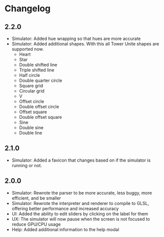 # Changelog

## 2.2.0

- Simulator: Added hue wrapping so that hues are more accurate
- Simulator: Added additional shapes. With this all Tower Unite shapes are supported now.
  - Heart
  - Star
  - Double shifted line
  - Triple shifted line
  - Half circle
  - Double quarter circle
  - Square grid
  - Circular grid
  - V
  - Offset circle
  - Double offset circle
  - Offset square
  - Double offset square
  - Sine
  - Double sine
  - Double line

## 2.1.0

- Simulator: Added a favicon that changes based on if the simulator is running or not.

## 2.0.0

- Simulator: Rewrote the parser to be more accurate, less buggy, more efficient, and be smaller
- Simulator: Rewrote the interpreter and renderer to compile to GLSL, offering better performance and increased accuracy
- UI: Added the ability to edit sliders by clicking on the label for them
- UX: The simulator will now pause when the screen is not focused to reduce GPU/CPU usage
- Help: Added additional information to the help modal

